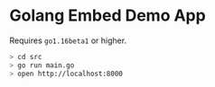 # Golang Embed Demo App

Requires `go1.16beta1` or higher.

```bash
> cd src
> go run main.go
> open http://localhost:8000
```
